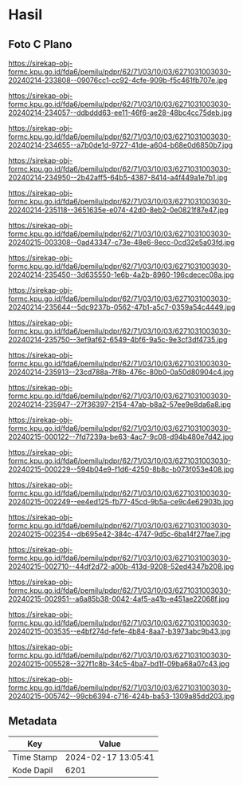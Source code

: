 # Hasil

## Foto C Plano

https://sirekap-obj-formc.kpu.go.id/fda6/pemilu/pdpr/62/71/03/10/03/6271031003030-20240214-233808--09076cc1-cc92-4cfe-909b-f5c461fb707e.jpg

https://sirekap-obj-formc.kpu.go.id/fda6/pemilu/pdpr/62/71/03/10/03/6271031003030-20240214-234057--ddbddd63-ee11-46f6-ae28-48bc4cc75deb.jpg

https://sirekap-obj-formc.kpu.go.id/fda6/pemilu/pdpr/62/71/03/10/03/6271031003030-20240214-234655--a7b0de1d-9727-41de-a604-b68e0d6850b7.jpg

https://sirekap-obj-formc.kpu.go.id/fda6/pemilu/pdpr/62/71/03/10/03/6271031003030-20240214-234950--2b42aff5-64b5-4387-8414-a4f449a1e7b1.jpg

https://sirekap-obj-formc.kpu.go.id/fda6/pemilu/pdpr/62/71/03/10/03/6271031003030-20240214-235118--3651635e-e074-42d0-8eb2-0e0821f87e47.jpg

https://sirekap-obj-formc.kpu.go.id/fda6/pemilu/pdpr/62/71/03/10/03/6271031003030-20240215-003308--0ad43347-c73e-48e6-8ecc-0cd32e5a03fd.jpg

https://sirekap-obj-formc.kpu.go.id/fda6/pemilu/pdpr/62/71/03/10/03/6271031003030-20240214-235450--3d635550-1e6b-4a2b-8960-196cdecec08a.jpg

https://sirekap-obj-formc.kpu.go.id/fda6/pemilu/pdpr/62/71/03/10/03/6271031003030-20240214-235644--5dc9237b-0562-47b1-a5c7-0359a54c4449.jpg

https://sirekap-obj-formc.kpu.go.id/fda6/pemilu/pdpr/62/71/03/10/03/6271031003030-20240214-235750--3ef9af62-6549-4bf6-9a5c-9e3cf3df4735.jpg

https://sirekap-obj-formc.kpu.go.id/fda6/pemilu/pdpr/62/71/03/10/03/6271031003030-20240214-235913--23cd788a-7f8b-476c-80b0-0a50d80904c4.jpg

https://sirekap-obj-formc.kpu.go.id/fda6/pemilu/pdpr/62/71/03/10/03/6271031003030-20240214-235947--27f36397-2154-47ab-b8a2-57ee9e8da6a8.jpg

https://sirekap-obj-formc.kpu.go.id/fda6/pemilu/pdpr/62/71/03/10/03/6271031003030-20240215-000122--7fd7239a-be63-4ac7-9c08-d94b480e7d42.jpg

https://sirekap-obj-formc.kpu.go.id/fda6/pemilu/pdpr/62/71/03/10/03/6271031003030-20240215-000229--594b04e9-f1d6-4250-8b8c-b073f053e408.jpg

https://sirekap-obj-formc.kpu.go.id/fda6/pemilu/pdpr/62/71/03/10/03/6271031003030-20240215-002249--ee4ed125-fb77-45cd-9b5a-ce9c4e62903b.jpg

https://sirekap-obj-formc.kpu.go.id/fda6/pemilu/pdpr/62/71/03/10/03/6271031003030-20240215-002354--db695e42-384c-4747-9d5c-6ba14f27fae7.jpg

https://sirekap-obj-formc.kpu.go.id/fda6/pemilu/pdpr/62/71/03/10/03/6271031003030-20240215-002710--44df2d72-a00b-413d-9208-52ed4347b208.jpg

https://sirekap-obj-formc.kpu.go.id/fda6/pemilu/pdpr/62/71/03/10/03/6271031003030-20240215-002951--a6a85b38-0042-4af5-a41b-e451ae22068f.jpg

https://sirekap-obj-formc.kpu.go.id/fda6/pemilu/pdpr/62/71/03/10/03/6271031003030-20240215-003535--e4bf274d-fefe-4b84-8aa7-b3973abc9b43.jpg

https://sirekap-obj-formc.kpu.go.id/fda6/pemilu/pdpr/62/71/03/10/03/6271031003030-20240215-005528--327f1c8b-34c5-4ba7-bd1f-09ba68a07c43.jpg

https://sirekap-obj-formc.kpu.go.id/fda6/pemilu/pdpr/62/71/03/10/03/6271031003030-20240215-005742--99cb6394-c716-424b-ba53-1309a85dd203.jpg


## Metadata

| Key        | Value               |
| ---------- | ------------------- |
| Time Stamp | 2024-02-17 13:05:41 |
| Kode Dapil | 6201                |



